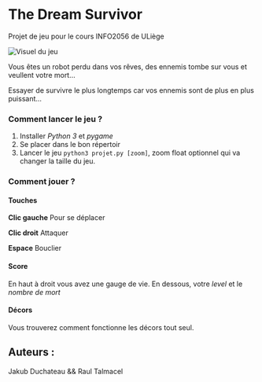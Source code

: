 # The Dream Survivor
Projet de jeu pour le cours INFO2056 de ULiège

![Visuel du jeu](img/visuelBatailDeReve_v1.1.gif)

Vous êtes un robot perdu dans vos rêves, des ennemis tombe sur vous et veullent votre mort...

Essayer de survivre le plus longtemps car vos ennemis sont de plus en plus puissant...

### Comment lancer le jeu ?
1. Installer *Python 3* et *pygame*
2. Se placer dans le bon répertoir
3. Lancer le jeu <code>python3 projet.py [zoom]</code>, zoom float optionnel qui va changer la taille du jeu.

### Comment jouer ?

#### Touches
**Clic gauche** Pour se déplacer

**Clic droit** Attaquer

**Espace** Bouclier

#### Score
En haut à droit vous avez une gauge de vie.
En dessous, votre *level* et le *nombre de mort*

#### Décors
Vous trouverez comment fonctionne les décors tout seul.

## Auteurs :
Jakub Duchateau && Raul Talmacel

